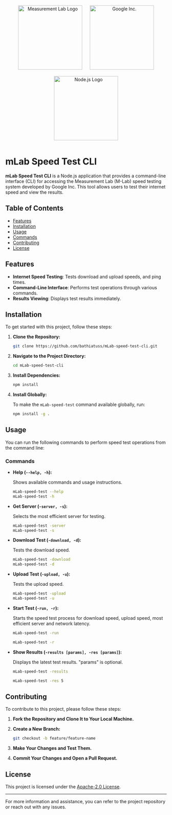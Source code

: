 <div align="center">
    <img src="https://cdn-1.webcatalog.io/catalog/m-lab-speed-test/m-lab-speed-test-icon-filled-256.webp?v=1714775025850" alt="Measurement Lab Logo" width="200" style="margin: 10px;"/>
    <img src="https://www.svgrepo.com/show/303108/google-icon-logo.svg" alt="Google Inc." width="200" style="margin: 10px;"/>
    <img src="https://nodejs.org/static/images/logo.svg" alt="Node.js Logo" width="200" style="margin: 10px;"/>
</div>

# mLab Speed Test CLI

**mLab Speed Test CLI** is a Node.js application that provides a command-line interface (CLI) for accessing the Measurement Lab (M-Lab) speed testing system developed by Google Inc. This tool allows users to test their internet speed and view the results.

## Table of Contents

- [Features](#features)
- [Installation](#installation)
- [Usage](#usage)
- [Commands](#commands)
- [Contributing](#contributing)
- [License](#license)

## Features

- **Internet Speed Testing**: Tests download and upload speeds, and ping times.
- **Command-Line Interface**: Performs test operations through various commands.
- **Results Viewing**: Displays test results immediately.

## Installation

To get started with this project, follow these steps:

1. **Clone the Repository:**

   ```bash
   git clone https://github.com/bathiatuss/mLab-speed-test-cli.git
   ```

2. **Navigate to the Project Directory:**

   ```bash
   cd mLab-speed-test-cli
   ```

3. **Install Dependencies:**

   ```bash
   npm install
   ```

4. **Install Globally:**

   To make the `mLab-speed-test` command available globally, run:

   ```bash
   npm install -g .
   ```

## Usage

You can run the following commands to perform speed test operations from the command line:

### Commands

- **Help (`--help, -h`):**

  Shows available commands and usage instructions.

  ```bash
  mLab-speed-test --help
  mLab-speed-test -h
  ```

- **Get Server (`-server, -s`):**

  Selects the most efficient server for testing.

  ```bash
  mLab-speed-test -server
  mLab-speed-test -s
  ```

- **Download Test (`-download, -d`):**

  Tests the download speed.

  ```bash
  mLab-speed-test -download
  mLab-speed-test -d
  ```

- **Upload Test (`-upload, -u`):**

  Tests the upload speed.

  ```bash
  mLab-speed-test -upload
  mLab-speed-test -u
  ```

- **Start Test (`-run, -r`):**

  Starts the speed test process for download speed, upload speed, most efficient server and network latency.

  ```bash
  mLab-speed-test -run

  mLab-speed-test -r
  ```

- **Show Results (`-results [params], -res [params]`):**

  Displays the latest test results. "params" is optional.

  ```bash
  mLab-speed-test -results

  mLab-speed-test -res 5
  ```

## Contributing

To contribute to this project, please follow these steps:

1. **Fork the Repository and Clone It to Your Local Machine.**
2. **Create a New Branch:**

   ```bash
   git checkout -b feature/feature-name
   ```

3. **Make Your Changes and Test Them.**
4. **Commit Your Changes and Open a Pull Request.**

## License

This project is licensed under the [Apache-2.0 License](LICENSE).

---

For more information and assistance, you can refer to the project repository or reach out with any issues.
